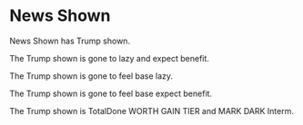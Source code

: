 # News Shown

News Shown has Trump shown.

The Trump shown is gone to lazy and expect benefit.

The Trump shown is gone to feel base lazy.

The Trump shown is gone to feel base expect benefit.

The Trump shown is TotalDone WORTH GAIN TIER and MARK DARK Interm.
